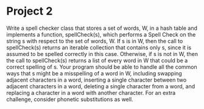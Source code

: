 # Project 2 

Write a spell checker class that stores a set of words, W, in a hash table and implements a function, spellCheck(s), which performs a Spell Check on the string s with respect to the set of words, W. If s is in W, then the call to spellCheck(s) returns an iterable collection that contains only s, since it is assumed to be spelled correctly in this case. Otherwise, if s is not in W, then the call to spellCheck(s) returns a list of every word in W that could be a correct spelling of s. Your program should be able to handle all the common ways that s might be a misspelling of a word in W, including swapping adjacent characters in a word, inserting a single character between two adjacent characters in a word, deleting a single character from a word, and replacing a character in a word with another character. For an extra challenge, consider phonetic substitutions as well. 
